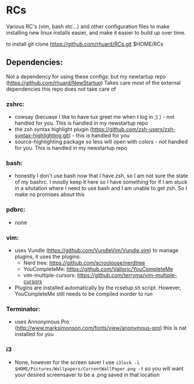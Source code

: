 # RCs
Various RC's (vim, bash etc...) and other configuration files to make installing new linux installs easier, and make it easier to build up over time.

to install git clone https://github.com/rhuard/RCs.git $HOME/RCs

## Dependencies:
Not a dependency for using these configs: but my newtartup repo (https://github.com/rhuard/NewStartup) Takes care most of the external dependencies this repo does not take care of

### zshrc:
* cowsay (becuase I like to have tux greet me when I log in ;) ) - not handled for you. This is handled in my newstartup repo
* the zsh syntax highlight plugin (https://github.com/zsh-users/zsh-syntax-highlighting.git) - this is handled for you
* source-highlighting package so less will open with colors - not handled for you. This is handled in my newstartup repo

### bash:
* honestly I don't use bash now that I have zsh, so I am not sure the state of my bashrc. I mostly keep it here so I have something for if I am stuck in a situtation where I need to use bash and I am unable to get zsh. So I make no promises about this

### pdbrc:
* none

### vim:
* uses Vundle (https://github.com/VundleVim/Vundle.vim) to manage plugins, it uses the plugins:
  * Nerd tree: https://github.com/scrooloose/nerdtree
  * YouCompleteMe: https://github.com/Valloric/YouCompleteMe
  * vim-multiple-cursors: https://github.com/terryma/vim-multiple-cursors
* Plugins are installed automatically by the rcsetup.sh script. However, YouCompleteMe still needs to be compiled inorder to run

### Terminator:
* uses Annonymous Pro (http://www.marksimonson.com/fonts/view/anonymous-pro) this is nat installed for you

### i3
* None, however for the screen saver I use `i3lock -i $HOME/Pictures/Wallpapers/CurrentWallPaper.png -t` so you will want your desired screensaver to be a .png saved in that location
